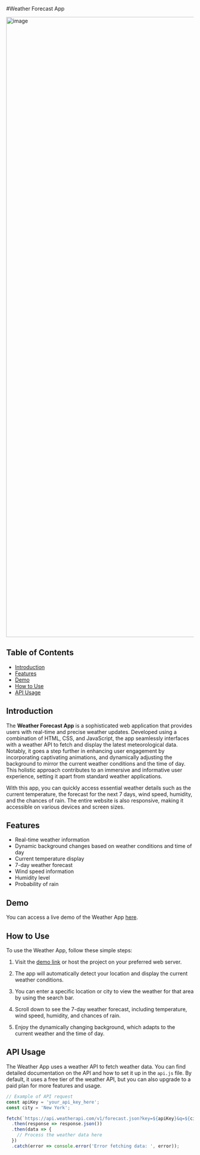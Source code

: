 #Weather Forecast App

<img width="1664" alt="image" src="https://github.com/Neha-Ujjwal/FEE_UCA_Project/assets/104856137/d53c428d-6a0a-4b7e-af3c-84ea3a27eb1a">


## Table of Contents

- [Introduction](#introduction)
- [Features](#features)
- [Demo](#demo)
- [How to Use](#how-to-use)
- [API Usage](#api-usage)

## Introduction

The **Weather Forecast App** is a sophisticated web application that provides users with real-time and precise weather updates. Developed using a combination of HTML, CSS, and JavaScript, the app seamlessly interfaces with a weather API to fetch and display the latest meteorological data. Notably, it goes a step further in enhancing user engagement by incorporating captivating animations, and dynamically adjusting the background to mirror the current weather conditions and the time of day. This holistic approach contributes to an immersive and informative user experience, setting it apart from standard weather applications.

With this app, you can quickly access essential weather details such as the current temperature, the forecast for the next 7 days, wind speed, humidity, and the chances of rain. The entire website is also responsive, making it accessible on various devices and screen sizes.

## Features

- Real-time weather information
- Dynamic background changes based on weather conditions and time of day
- Current temperature display
- 7-day weather forecast
- Wind speed information
- Humidity level
- Probability of rain

## Demo

You can access a live demo of the Weather App [here](https://neha-ujjwal.github.io/FEE_UCA_Project/).

## How to Use

To use the Weather App, follow these simple steps:

1. Visit the [demo link](https://neha-ujjwal.github.io/FEE_UCA_Project/) or host the project on your preferred web server.

2. The app will automatically detect your location and display the current weather conditions.

3. You can enter a specific location or city to view the weather for that area by using the search bar.

4. Scroll down to see the 7-day weather forecast, including temperature, wind speed, humidity, and chances of rain.

5. Enjoy the dynamically changing background, which adapts to the current weather and the time of day.

## API Usage

The Weather App uses a weather API to fetch weather data. You can find detailed documentation on the API and how to set it up in the `api.js` file. By default, it uses a free tier of the weather API, but you can also upgrade to a paid plan for more features and usage.

```javascript
// Example of API request
const apiKey = 'your_api_key_here';
const city = 'New York';

fetch(`https://api.weatherapi.com/v1/forecast.json?key=${apiKey}&q=${city}&days=7`)
  .then(response => response.json())
  .then(data => {
    // Process the weather data here
  })
  .catch(error => console.error('Error fetching data: ', error));
